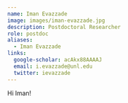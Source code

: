 ```yaml
---
name: Iman Evazzade
image: images/iman-evazzade.jpg
description: Postdoctoral Researcher
role: postdoc
aliases:
  - Iman Evazzade
links:
  google-scholar: acAkx88AAAAJ
  email: i.evazzade@unl.edu
  twitter: ievazzade
---
```


Hi Iman!
